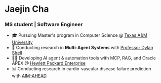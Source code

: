 # Jaejin Cha
### MS student | Software Engineer

- :mortar_board: Pursuing Master's program in Computer Science @ [Texas A&M University](https://engineering.tamu.edu/cse/academics/degrees/graduate/ms-cs.html)
- :robot: Conducting research in **Multi-Agent Systems** with [Professor Dylan Shell](https://cse-robotics.engr.tamu.edu/dshell/)
- :man_technologist: Developing AI agent & automation tools with MCP, RAG, and Oracle APEX @ [Hewlett Packard Enterprise](https://www.hpe.com/us/en/home.html)
- :bar_chart: Conducting research in cardio-vascular disease failure prediction with [AIM-AHEAD](https://www.aim-ahead.net/)


<!--
**jaejin0/jaejin0** is a ✨ _special_ ✨ repository because its `README.md` (this file) appears on your GitHub profile.

Here are some ideas to get you started:

- 🔭 I’m currently working on ...
- 🌱 I’m currently learning ...
- 👯 I’m looking to collaborate on ...
- 🤔 I’m looking for help with ...
- 💬 Ask me about ...
- 📫 How to reach me: ...
- 😄 Pronouns: ...
- ⚡ Fun fact: ...
-->
